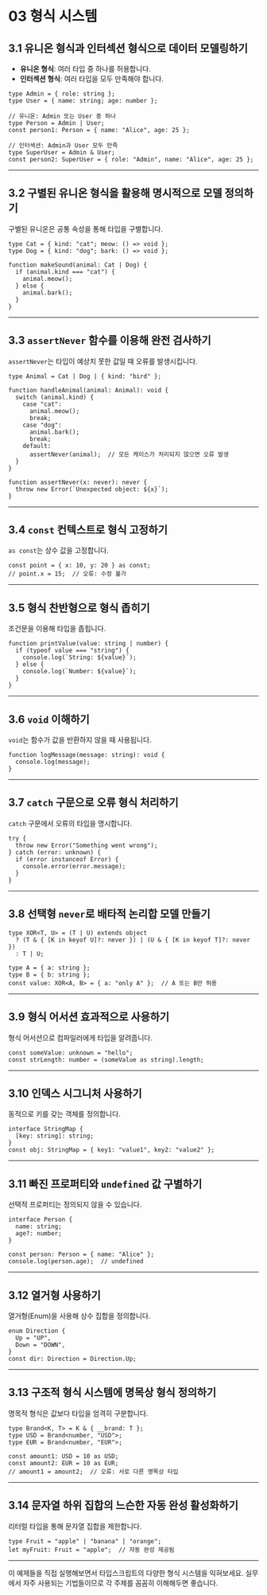 # 03 형식 시스템

## **3.1 유니온 형식과 인터섹션 형식으로 데이터 모델링하기**

- **유니온 형식**: 여러 타입 중 하나를 허용합니다.
- **인터섹션 형식**: 여러 타입을 모두 만족해야 합니다.

```tsx
type Admin = { role: string };
type User = { name: string; age: number };

// 유니온: Admin 또는 User 중 하나
type Person = Admin | User;
const person1: Person = { name: "Alice", age: 25 };

// 인터섹션: Admin과 User 모두 만족
type SuperUser = Admin & User;
const person2: SuperUser = { role: "Admin", name: "Alice", age: 25 };

```

---

## **3.2 구별된 유니온 형식을 활용해 명시적으로 모델 정의하기**

구별된 유니온은 공통 속성을 통해 타입을 구별합니다.

```tsx
type Cat = { kind: "cat"; meow: () => void };
type Dog = { kind: "dog"; bark: () => void };

function makeSound(animal: Cat | Dog) {
  if (animal.kind === "cat") {
    animal.meow();
  } else {
    animal.bark();
  }
}

```

---

## **3.3 `assertNever` 함수를 이용해 완전 검사하기**

`assertNever`는 타입이 예상치 못한 값일 때 오류를 발생시킵니다.

```tsx
type Animal = Cat | Dog | { kind: "bird" };

function handleAnimal(animal: Animal): void {
  switch (animal.kind) {
    case "cat":
      animal.meow();
      break;
    case "dog":
      animal.bark();
      break;
    default:
      assertNever(animal);  // 모든 케이스가 처리되지 않으면 오류 발생
  }
}

function assertNever(x: never): never {
  throw new Error(`Unexpected object: ${x}`);
}

```

---

## **3.4 `const` 컨텍스트로 형식 고정하기**

`as const`는 상수 값을 고정합니다.

```tsx
const point = { x: 10, y: 20 } as const;
// point.x = 15;  // 오류: 수정 불가

```

---

## **3.5 형식 찬반형으로 형식 좁히기**

조건문을 이용해 타입을 좁힙니다.

```tsx
function printValue(value: string | number) {
  if (typeof value === "string") {
    console.log(`String: ${value}`);
  } else {
    console.log(`Number: ${value}`);
  }
}

```

---

## **3.6 `void` 이해하기**

`void`는 함수가 값을 반환하지 않을 때 사용됩니다.

```tsx
function logMessage(message: string): void {
  console.log(message);
}

```

---

## **3.7 `catch` 구문으로 오류 형식 처리하기**

`catch` 구문에서 오류의 타입을 명시합니다.

```tsx
try {
  throw new Error("Something went wrong");
} catch (error: unknown) {
  if (error instanceof Error) {
    console.error(error.message);
  }
}

```

---

## **3.8 선택형 `never`로 배타적 논리합 모델 만들기**

```tsx
type XOR<T, U> = (T | U) extends object
  ? (T & { [K in keyof U]?: never }) | (U & { [K in keyof T]?: never })
  : T | U;

type A = { a: string };
type B = { b: string };
const value: XOR<A, B> = { a: "only A" };  // A 또는 B만 허용

```

---

## **3.9 형식 어서션 효과적으로 사용하기**

형식 어서션으로 컴파일러에게 타입을 알려줍니다.

```tsx
const someValue: unknown = "hello";
const strLength: number = (someValue as string).length;

```

---

## **3.10 인덱스 시그니처 사용하기**

동적으로 키를 갖는 객체를 정의합니다.

```tsx
interface StringMap {
  [key: string]: string;
}
const obj: StringMap = { key1: "value1", key2: "value2" };

```

---

## **3.11 빠진 프로퍼티와 `undefined` 값 구별하기**

선택적 프로퍼티는 정의되지 않을 수 있습니다.

```tsx
interface Person {
  name: string;
  age?: number;
}

const person: Person = { name: "Alice" };
console.log(person.age);  // undefined

```

---

## **3.12 열거형 사용하기**

열거형(Enum)을 사용해 상수 집합을 정의합니다.

```tsx
enum Direction {
  Up = "UP",
  Down = "DOWN",
}
const dir: Direction = Direction.Up;

```

---

## **3.13 구조적 형식 시스템에 명목상 형식 정의하기**

명목적 형식은 값보다 타입을 엄격히 구분합니다.

```tsx
type Brand<K, T> = K & { __brand: T };
type USD = Brand<number, "USD">;
type EUR = Brand<number, "EUR">;

const amount1: USD = 10 as USD;
const amount2: EUR = 10 as EUR;
// amount1 = amount2;  // 오류: 서로 다른 명목상 타입

```

---

## **3.14 문자열 하위 집합의 느슨한 자동 완성 활성화하기**

리터럴 타입을 통해 문자열 집합을 제한합니다.

```tsx
type Fruit = "apple" | "banana" | "orange";
let myFruit: Fruit = "apple";  // 자동 완성 제공됨

```

---

이 예제들을 직접 실행해보면서 타입스크립트의 다양한 형식 시스템을 익혀보세요. 실무에서 자주 사용되는 기법들이므로 각 주제를 꼼꼼히 이해해두면 좋습니다.